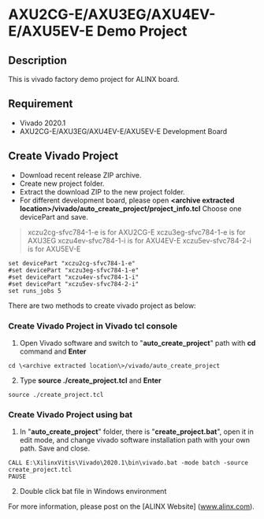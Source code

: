 # AXU2CG-E/AXU3EG/AXU4EV-E/AXU5EV-E Demo Project
## Description
This is vivado factory demo project for ALINX board.
## Requirement
* Vivado 2020.1
* AXU2CG-E/AXU3EG/AXU4EV-E/AXU5EV-E Development Board
## Create Vivado Project
* Download recent release ZIP archive.
* Create new project folder.
* Extract the download ZIP to the new project folder.
* For different development board, please open **\<archive extracted location\>/vivado/auto_create_project/project_info.tcl**
Choose one devicePart and save.
>xczu2cg-sfvc784-1-e is for AXU2CG-E
>xczu3eg-sfvc784-1-e is for AXU3EG
>xczu4ev-sfvc784-1-i is for AXU4EV-E
>xczu5ev-sfvc784-2-i is for AXU5EV-E
```
set devicePart "xczu2cg-sfvc784-1-e" 
#set devicePart "xczu3eg-sfvc784-1-e"
#set devicePart "xczu4ev-sfvc784-1-i"
#set devicePart "xczu5ev-sfvc784-2-i"
set runs_jobs 5
```

There are two methods to create vivado project as below:
### Create Vivado Project in Vivado tcl console
1. Open Vivado software and switch to "**auto_create_project**" path with **cd** command and **Enter**
```
cd \<archive extracted location\>/vivado/auto_create_project
```
2. Type **source ./create_project.tcl** and **Enter**
```
source ./create_project.tcl
```

### Create Vivado Project using bat
1. In "**auto_create_project**" folder, there is "**create_project.bat**", open it in edit mode, and change vivado software installation path with your own path. Save and close.
```
CALL E:\XilinxVitis\Vivado\2020.1\bin\vivado.bat -mode batch -source create_project.tcl
PAUSE
```
2. Double click bat file in Windows environment


For more information, please post on the [ALINX Website] (www.alinx.com).